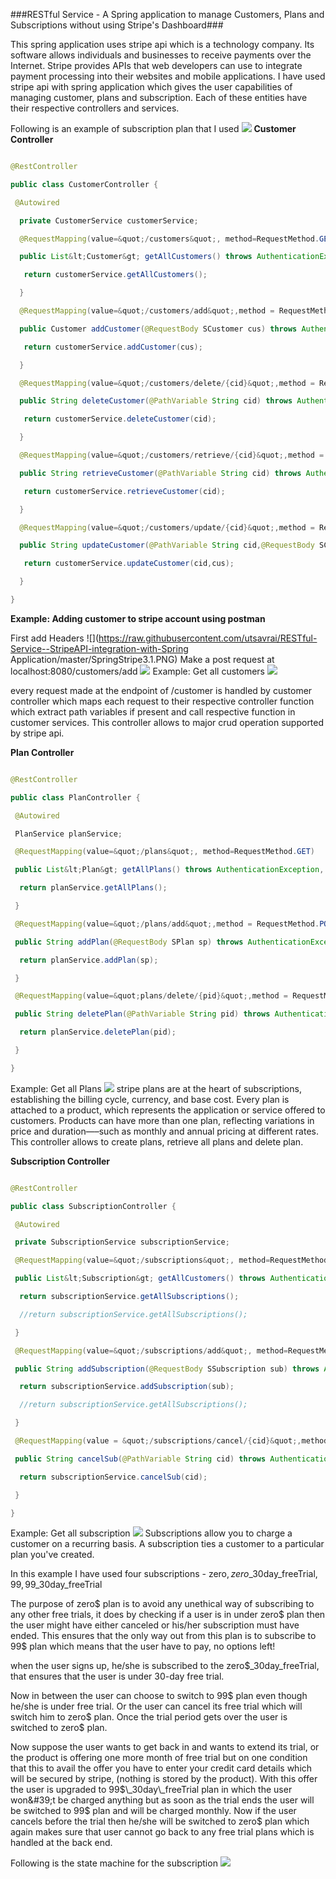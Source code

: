 ###RESTful Service - A Spring application to manage Customers, Plans and Subscriptions without using Stripe&#39;s Dashboard###

This spring application uses stripe api which is a technology company. Its software allows individuals and businesses to receive payments over the Internet. Stripe provides APIs that web developers can use to integrate payment processing into their websites and mobile applications. I have used stripe api with spring application which gives the user capabilities of managing customer, plans and subscription. Each of these entities have their respective controllers and services.

Following is an example of subscription plan that I used
![](https://raw.githubusercontent.com/utsavrai/RESTful-Service--StripeAPI-integration-with-Spring-Application/master/stateMachine.PNG)
**Customer Controller**

```java

@RestController

public class CustomerController {

 @Autowired

  private CustomerService customerService;

  @RequestMapping(value=&quot;/customers&quot;, method=RequestMethod.GET)

  public List&lt;Customer&gt; getAllCustomers() throws AuthenticationException, InvalidRequestException, APIConnectionException, CardException, APIException{

   return customerService.getAllCustomers();

  }

  @RequestMapping(value=&quot;/customers/add&quot;,method = RequestMethod.POST)

  public Customer addCustomer(@RequestBody SCustomer cus) throws AuthenticationException, InvalidRequestException, APIConnectionException, CardException, APIException {

   return customerService.addCustomer(cus);

  }

  @RequestMapping(value=&quot;/customers/delete/{cid}&quot;,method = RequestMethod.GET)

  public String deleteCustomer(@PathVariable String cid) throws AuthenticationException, InvalidRequestException, APIConnectionException, CardException, APIException {

   return customerService.deleteCustomer(cid);

  }

  @RequestMapping(value=&quot;/customers/retrieve/{cid}&quot;,method = RequestMethod.GET)

  public String retrieveCustomer(@PathVariable String cid) throws AuthenticationException, InvalidRequestException, APIConnectionException, CardException, APIException {

   return customerService.retrieveCustomer(cid);

  }

  @RequestMapping(value=&quot;/customers/update/{cid}&quot;,method = RequestMethod.PUT)

  public String updateCustomer(@PathVariable String cid,@RequestBody SCustomer cus) throws AuthenticationException, InvalidRequestException, APIConnectionException, CardException, APIException {

   return customerService.updateCustomer(cid,cus);

  }

}

```

**Example: Adding customer to stripe account using postman**

First add Headers
![](https://raw.githubusercontent.com/utsavrai/RESTful-Service--StripeAPI-integration-with-Spring Application/master/SpringStripe3.1.PNG)
Make a post request at localhost:8080/customers/add
![](https://raw.githubusercontent.com/utsavrai/RESTful-Service--StripeAPI-integration-with-Spring-Application/master/SpringStripe3.2.PNG)
Example: Get all customers
![](https://raw.githubusercontent.com/utsavrai/RESTful-Service--StripeAPI-integration-with-Spring-Application/master/SpringStripe2.PNG)

every request made at the endpoint of /customer is handled by customer controller which maps each request to their respective controller function which extract path variables if present and call respective function in customer services. This controller allows to major crud operation supported by stripe api.

**Plan Controller**

```java

@RestController

public class PlanController {

 @Autowired

 PlanService planService;

 @RequestMapping(value=&quot;/plans&quot;, method=RequestMethod.GET)

 public List&lt;Plan&gt; getAllPlans() throws AuthenticationException, InvalidRequestException, APIConnectionException, CardException, APIException{

  return planService.getAllPlans();

 }

 @RequestMapping(value=&quot;/plans/add&quot;,method = RequestMethod.POST)

 public String addPlan(@RequestBody SPlan sp) throws AuthenticationException, InvalidRequestException, APIConnectionException, CardException, APIException {

  return planService.addPlan(sp);

 }

 @RequestMapping(value=&quot;plans/delete/{pid}&quot;,method = RequestMethod.GET)

 public String deletePlan(@PathVariable String pid) throws AuthenticationException, InvalidRequestException, APIConnectionException, CardException, APIException {

  return planService.deletePlan(pid);

 }

}

```

Example: Get all Plans
![](https://raw.githubusercontent.com/utsavrai/RESTful-Service--StripeAPI-integration-with-Spring-Application/master/Spring_StripeAPI4.PNG)
stripe plans are at the heart of subscriptions, establishing the billing cycle, currency, and base cost. Every plan is attached to a product, which represents the application or service offered to customers. Products can have more than one plan, reflecting variations in price and duration—–such as monthly and annual pricing at different rates. This controller allows to create plans, retrieve all plans and delete plan.

**Subscription Controller**

```java

@RestController

public class SubscriptionController {

 @Autowired

 private SubscriptionService subscriptionService;

 @RequestMapping(value=&quot;/subscriptions&quot;, method=RequestMethod.GET)

 public List&lt;Subscription&gt; getAllCustomers() throws AuthenticationException, InvalidRequestException, APIConnectionException, CardException, APIException{

  return subscriptionService.getAllSubscriptions();

  //return subscriptionService.getAllSubscriptions();

 }

 @RequestMapping(value=&quot;/subscriptions/add&quot;, method=RequestMethod.POST)

 public String addSubscription(@RequestBody SSubscription sub) throws AuthenticationException, InvalidRequestException, APIConnectionException, CardException, APIException{

  return subscriptionService.addSubscription(sub);

  //return subscriptionService.getAllSubscriptions();

 }

 @RequestMapping(value = &quot;/subscriptions/cancel/{cid}&quot;,method=RequestMethod.GET)

 public String cancelSub(@PathVariable String cid) throws AuthenticationException, InvalidRequestException, APIConnectionException, CardException, APIException {

  return subscriptionService.cancelSub(cid);

 }

}

```

Example: Get all subscription
![](https://raw.githubusercontent.com/utsavrai/RESTful-Service--StripeAPI-integration-with-Spring-Application/master/SpringStripe1.PNG)
Subscriptions allow you to charge a customer on a recurring basis. A subscription ties a customer to a particular plan you&#39;ve created.

In this example I have used four subscriptions - zero$, zero$\_30day\_freeTrial, 99$, 99$\_30day\_freeTrial

The purpose of zero$ plan is to avoid any unethical way of subscribing to any other free trials, it does by checking if a user is in under zero$ plan then the user might have either canceled or his/her subscription must have ended. This ensures that the only way out from this plan is to subscribe to 99$ plan which means that the user have to pay, no options left!

when the user signs up, he/she is subscribed to the zero$\_30day\_freeTrial, that ensures that the user is under 30-day free trial.

Now in between the user can choose to switch to 99$ plan even though he/she is under free trial. Or the user can cancel its free trial which will switch him to zero$ plan. Once the trial period gets over the user is switched to zero$ plan.

Now suppose the user wants to get back in and wants to extend its trial, or the product is offering one more month of free trial but on one condition that this to avail the offer you have to enter your credit card details which will be secured by stripe, (nothing is stored by the product). With this offer the user is upgraded to 99$\_30day\_freeTrial plan in which the user won&#39;t be charged anything but as soon as the trial ends the user will be switched to 99$ plan and will be charged monthly. Now if the user cancels before the trial then he/she will be switched to zero$ plan which again makes sure that user cannot go back to any free trial plans which is handled at the back end.

Following is the state machine for the subscription
![](https://raw.githubusercontent.com/utsavrai/RESTful-Service--StripeAPI-integration-with-Spring-Application/master/stateMachine.PNG)
